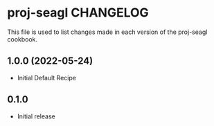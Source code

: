 # proj-seagl CHANGELOG

This file is used to list changes made in each version of the proj-seagl cookbook.

1.0.0 (2022-05-24)
------------------
- Initial Default Recipe

## 0.1.0

- Initial release
